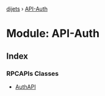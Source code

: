 [dijets](../README.md) › [API-Auth](api_auth.md)

# Module: API-Auth

## Index

### RPCAPIs Classes

* [AuthAPI](../classes/api_auth.authapi.md)
